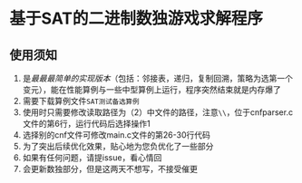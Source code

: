 # 基于SAT的二进制数独游戏求解程序



## 使用须知

1. 是*最最最简单的实现版本*（包括：邻接表，递归，复制回溯，策略为选第一个变元），能在性能算例与一些中型算例上运行，程序突然结束就是内存爆了
2. 需要下载算例文件`SAT测试备选算例`
3. 使用时只需要修改读取路径为（2）中文件的路径，注意`\\`，位于cnfparser.c文件的第6行，运行代码后选择操作1
4. 选择别的cnf文件可修改main.c文件的第26-30行代码
5. 为了突出后续优化效果，贴心地为您负优化了一些部分
6. 如果有任何问题，请提issue，看心情回
7. 会更新数独部分，但是这两天不想写，不接受催更
